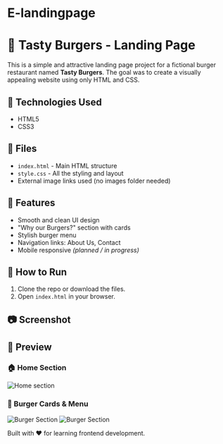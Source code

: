 # E-landingpage
# 🍔 Tasty Burgers - Landing Page

This is a simple and attractive landing page project for a fictional burger restaurant named **Tasty Burgers**. The goal was to create a visually appealing website using only HTML and CSS.

## 🔧 Technologies Used
- HTML5
- CSS3

## 📁 Files
- `index.html` - Main HTML structure
- `style.css` - All the styling and layout
- External image links used (no images folder needed)

## 📸 Features
- Smooth and clean UI design
- "Why our Burgers?" section with cards
- Stylish burger menu
- Navigation links: About Us, Contact
- Mobile responsive *(planned / in progress)*

## 🚀 How to Run
1. Clone the repo or download the files.
2. Open `index.html` in your browser.

## 📷 Screenshot
## 📸 Preview

### 🏠 Home Section
![Home section](images/pic1Homepage.png)

### 🍔 Burger Cards & Menu
![Burger Section](images/pic2burgerspage.png)
![Burger Section](images/pic3menupage.png)



Built with ❤️ for learning frontend development.

